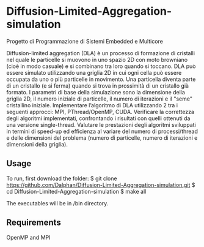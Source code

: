 # Diffusion-Limited-Aggregation-simulation
Progetto di Programmazione di Sistemi Embedded e Multicore 

Diffusion-limited aggregation (DLA) è un processo di formazione di cristalli nel quale le particelle si
muovono in uno spazio 2D con moto browniano (cioè in modo casuale) e si combinano tra loro
quando si toccano. DLA può essere simulato utilizzando una griglia 2D in cui ogni cella può essere
occupata da uno o più particelle in movimento. Una particella diventa parte di un cristallo (e si
ferma) quando si trova in prossimità di un cristallo già formato. I parametri di base della simulazione
sono la dimensione della griglia 2D, il numero iniziale di particelle, il numero di iterazioni e il "seme"
cristallino iniziale. Implementare l’algoritmo di DLA utilizzando 2 tra i seguenti approcci: MPI,
PThread/OpenMP, CUDA.
Verificare la correttezza degli algoritmi implementati, confrontando i risultati con quelli ottenuti da
una versione single-thread. Valutare le prestazioni degli algoritmi sviluppati in termini di speed-up
ed efficienza al variare del numero di processi/thread e delle dimensioni del problema (numero di
particelle, numero di iterazioni e dimensioni della griglia).

Usage
-----
To run, first download the folder:
    $ git clone https://github.com/Dalphan/Diffusion-Limited-Aggregation-simulation.git
    $ cd Diffusion-Limited-Aggregation-simulation
    $ make all

The executables will be in /bin directory.

Requirements
------------
OpenMP and MPI

